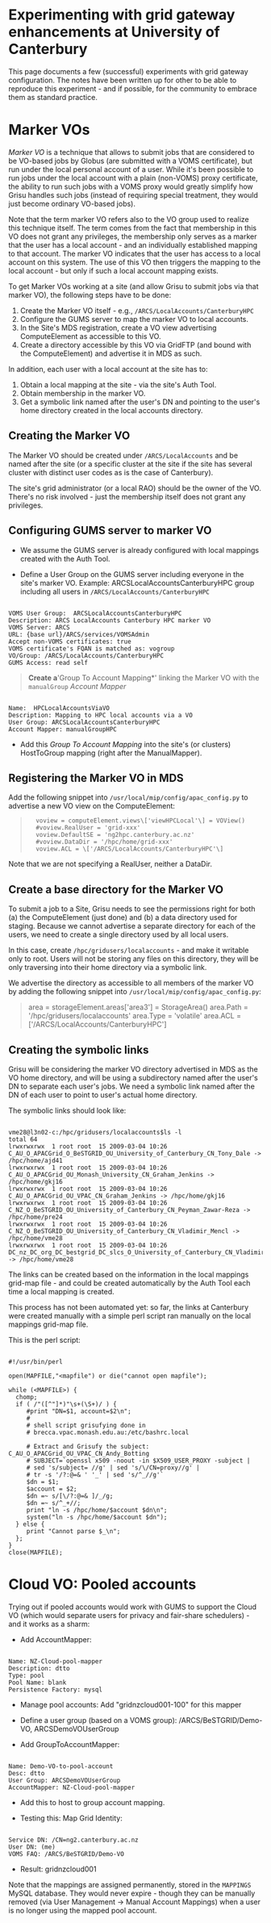 # Experimenting with grid gateway enhancements at University of Canterbury

This page documents a few (successful) experiments with grid gateway configuration.  The notes have been written up for other to be able to reproduce this experiment - and if possible, for the community to embrace them as standard practice.

# Marker VOs

*Marker VO* is a technique that allows to submit jobs that are considered to be VO-based jobs by Globus (are submitted with a VOMS certificate), but run under the local personal account of a user.  While it's been possible to run jobs under the local account with a plain (non-VOMS) proxy certificate, the ability to run such jobs with a VOMS proxy would greatly simplify how Grisu handles such jobs (instead of requiring special treatment, they would just become ordinary VO-based jobs).  

Note that the term marker VO refers also to the VO group used to realize this technique itself.  The term comes from the fact that membership in this VO does not grant any privileges, the membership only serves as a marker that the user has a local account - and an individually established mapping to that account.  The marker VO indicates that the user has access to a local account on this system.  The use of this VO then triggers the mapping to the local account - but only if such a local account mapping exists.

To get Marker VOs working at a site (and allow Grisu to submit jobs via that marker VO), the following steps have to be done:

1. Create the Marker VO itself - e.g., `/ARCS/LocalAccounts/CanterburyHPC`
2. Configure the GUMS server to map the marker VO to local accounts.
3. In the Site's MDS registration, create a VO view advertising ComputeElement as accessible to this VO.
4. Create a directory accessible by this VO via GridFTP (and bound with the ComputeElement) and advertise it in MDS as such.

In addition, each user with a local account at the site has to:

1. Obtain a local mapping at the site - via the site's Auth Tool.
2. Obtain membership in the marker VO.
3. Get a symbolic link named after the user's DN and pointing to the user's home directory created in the local accounts directory.

## Creating the Marker VO

The Marker VO should be created under `/ARCS/LocalAccounts` and be named after the site (or a specific cluster at the site if the site has several cluster with distinct user codes as is the case of Canterbury).

The site's grid administrator (or a local RAO) should be the owner of the VO.  There's no risk involved - just the membership itself does not grant any privileges.

## Configuring GUMS server to marker VO

- We assume the GUMS server is already configured with local mappings created with the Auth Tool.

- Define a User Group on the GUMS server including everyone in the site's marker VO.  Example: ARCSLocalAccountsCanterburyHPC group including all users in `/ARCS/LocalAccounts/CanterburyHPC`

``` 

VOMS User Group:  ARCSLocalAccountsCanterburyHPC
Description: ARCS LocalAccounts Canterbury HPC marker VO
VOMS Server: ARCS
URL: {base url}/ARCS/services/VOMSAdmin
Accept non-VOMS certificates: true
VOMS certificate's FQAN is matched as: vogroup
VO/Group: /ARCS/LocalAccounts/CanterburyHPC
GUMS Access: read self

```

>  **Create a**'Group To Account Mapping*' linking the Marker VO with the `manualGroup` *Account Mapper*

``` 

Name:  HPCLocalAccountsViaVO
Description: Mapping to HPC local accounts via a VO
User Group: ARCSLocalAccountsCanterburyHPC
Account Mapper: manualGroupHPC

```

- Add this *Group To Account Mapping* into the site's (or clusters) HostToGroup mapping (right after the ManualMapper).

## Registering the Marker VO in MDS

Add the following snippet into `/usr/local/mip/config/apac_config.py` to advertise a new VO view on the ComputeElement:

>       voview = computeElement.views\['viewHPCLocal'\] = VOView()
>       #voview.RealUser = 'grid-xxx'
>       voview.DefaultSE = 'ng2hpc.canterbury.ac.nz'
>       #voview.DataDir = '/hpc/home/grid-xxx'
>       voview.ACL = \['/ARCS/LocalAccounts/CanterburyHPC'\]

Note that we are not specifying a RealUser, neither a DataDir.

## Create a base directory for the Marker VO

To submit a job to a Site, Grisu needs to see the permissions right for both (a) the ComputeElement (just done) and (b) a data directory used for staging.  Because we cannot advertise a separate directory for each of the users, we need to create a single directory used by all local users.

In this case, create `/hpc/gridusers/localaccounts` - and make it writable only to root.  Users will not be storing any files on this directory, they will be only traversing into their home directory via a symbolic link.

We advertise the directory as accessible to all members of the marker VO by adding the following snippet into `/usr/local/mip/config/apac_config.py`:

>   area = storageElement.areas\['area3'\] = StorageArea()
>   area.Path = '/hpc/gridusers/localaccounts'
>   area.Type = 'volatile'
>   area.ACL = \['/ARCS/LocalAccounts/CanterburyHPC'\]

## Creating the symbolic links

Grisu will be considering the marker VO directory advertised in MDS as the VO home directory, and will be using a subdirectory named after the user's DN to separate each user's jobs.  We need a symbolic link named after the DN of each user to point to user's actual home directory.

The symbolic links should look like: 

``` 

vme28@l3n02-c:/hpc/gridusers/localaccounts$ls -l
total 64
lrwxrwxrwx  1 root root  15 2009-03-04 10:26 C_AU_O_APACGrid_O_BeSTGRID_OU_University_of_Canterbury_CN_Tony_Dale -> /hpc/home/ajd41
lrwxrwxrwx  1 root root  15 2009-03-04 10:26 C_AU_O_APACGrid_OU_Monash_University_CN_Graham_Jenkins -> /hpc/home/gkj16
lrwxrwxrwx  1 root root  15 2009-03-04 10:26 C_AU_O_APACGrid_OU_VPAC_CN_Graham_Jenkins -> /hpc/home/gkj16
lrwxrwxrwx  1 root root  15 2009-03-04 10:26 C_NZ_O_BeSTGRID_OU_University_of_Canterbury_CN_Peyman_Zawar-Reza -> /hpc/home/pre24
lrwxrwxrwx  1 root root  15 2009-03-04 10:26 C_NZ_O_BeSTGRID_OU_University_of_Canterbury_CN_Vladimir_Mencl -> /hpc/home/vme28
lrwxrwxrwx  1 root root  15 2009-03-04 10:26 DC_nz_DC_org_DC_bestgrid_DC_slcs_O_University_of_Canterbury_CN_Vladimir_Mencl_L_bXc3nKeqCteJms2xJjA8O4L2Q -> /hpc/home/vme28

```

The links can be created based on the information in the local mappings grid-map file - and could be created automatically by the Auth Tool each time a local mapping is created.

This process has not been automated yet: so far, the links at Canterbury were created manually with a simple perl script ran manually on the local mappings grid-map file.

This is the perl script:

``` 

#!/usr/bin/perl

open(MAPFILE,"<mapfile") or die("cannot open mapfile");

while (<MAPFILE>) {
  chomp;
  if ( /"([^"]*)"\s+(\S+)/ ) {
     #print "DN=$1, account=$2\n";
     #
     # shell script grisufying done in 
     # brecca.vpac.monash.edu.au:/etc/bashrc.local

     # Extract and Grisufy the subject: C_AU_O_APACGrid_OU_VPAC_CN_Andy_Botting
     # SUBJECT=`openssl x509 -noout -in $X509_USER_PROXY -subject | 
     # sed 's/subject= //g' | sed 's/\/CN=proxy//g' | 
     # tr -s '/?:@=& ' '_' | sed 's/^_//g'`
     $dn = $1;
     $account = $2;
     $dn =~ s/[\/?:@=& ]/_/g;
     $dn =~ s/^_+//;
     print "ln -s /hpc/home/$account $dn\n";
     system("ln -s /hpc/home/$account $dn");
  } else {
     print "Cannot parse $_\n";
  };
}
close(MAPFILE);

```

# Cloud VO: Pooled accounts

Trying out if pooled accounts would work with GUMS to support the Cloud VO (which would separate users for privacy and fair-share schedulers) - and it works as a sharm:

- Add AccountMapper:

``` 

Name: NZ-Cloud-pool-mapper
Description: dtto
Type: pool
Pool Name: blank
Persistence Factory: mysql

```

- Manage pool accounts: Add "gridnzcloud001-100" for this mapper

- Define a user group (based on a VOMS group): /ARCS/BeSTGRID/Demo-VO, ARCSDemoVOUserGroup

- Add GroupToAccountMapper:

``` 

Name: Demo-VO-to-pool-account
Desc: dtto
User Group: ARCSDemoVOUserGroup
AccountMapper: NZ-Cloud-pool-mapper

```

- Add this to host to group account mapping.

- Testing this: Map Grid Identity:

``` 

Service DN: /CN=ng2.canterbury.ac.nz
User DN: (me)
VOMS FAQ: /ARCS/BeSTGRID/Demo-VO

```
- Result: gridnzcloud001

Note that the mappings are assigned permanently, stored in the `MAPPINGS` MySQL database.  They would never expire - though they can be manually removed (via User Management -> Manual Account Mappings) when a user is no longer using the mapped pool account.
